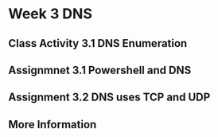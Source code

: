 # Week 3 DNS

## Class Activity 3.1 DNS Enumeration

## Assignmnet 3.1 Powershell and DNS

## Assignment 3.2 DNS uses TCP and UDP


## More Information
